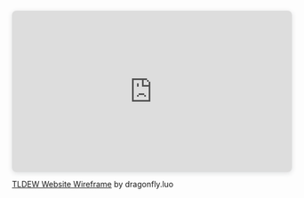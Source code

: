 <div style="position: relative; width: 100%; height: 0; padding-top: 48.1481%;
 padding-bottom: 48px; box-shadow: 0 2px 8px 0 rgba(63,69,81,0.16); margin-top: 1.6em; margin-bottom: 0.9em; overflow: hidden;
 border-radius: 8px; will-change: transform;">
  <iframe loading="lazy" style="position: absolute; width: 100%; height: 100%; top: 0; left: 0; border: none; padding: 0;margin: 0;"
    src="https:&#x2F;&#x2F;www.canva.com&#x2F;design&#x2F;DAE6hI67WXI&#x2F;view?embed" allowfullscreen="allowfullscreen" allow="fullscreen">
  </iframe>
</div>
<a href="https:&#x2F;&#x2F;www.canva.com&#x2F;design&#x2F;DAE6hI67WXI&#x2F;view?utm_content=DAE6hI67WXI&amp;utm_campaign=designshare&amp;utm_medium=embeds&amp;utm_source=link" target="_blank" rel="noopener">TLDEW Website Wireframe</a> by dragonfly.luo
